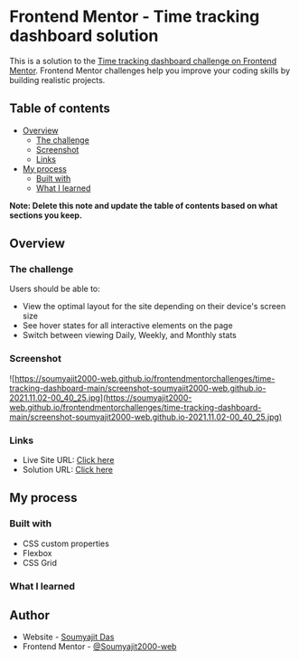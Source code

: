 # Frontend Mentor - Time tracking dashboard solution

This is a solution to the [Time tracking dashboard challenge on Frontend Mentor](https://www.frontendmentor.io/challenges/time-tracking-dashboard-UIQ7167Jw). Frontend Mentor challenges help you improve your coding skills by building realistic projects. 

## Table of contents

- [Overview](#overview)
  - [The challenge](#the-challenge)
  - [Screenshot](#screenshot)
  - [Links](#links)
- [My process](#my-process)
  - [Built with](#built-with)
  - [What I learned](#what-i-learned)

**Note: Delete this note and update the table of contents based on what sections you keep.**

## Overview

### The challenge

Users should be able to:

- View the optimal layout for the site depending on their device's screen size
- See hover states for all interactive elements on the page
- Switch between viewing Daily, Weekly, and Monthly stats

### Screenshot

![https://soumyajit2000-web.github.io/frontendmentorchallenges/time-tracking-dashboard-main/screenshot-soumyajit2000-web.github.io-2021.11.02-00_40_25.jpg](https://soumyajit2000-web.github.io/frontendmentorchallenges/time-tracking-dashboard-main/screenshot-soumyajit2000-web.github.io-2021.11.02-00_40_25.jpg)


### Links

- Live Site URL: [Click here](https://soumyajit2000-web.github.io/frontendmentorchallenges/time-tracking-dashboard-main/index.html)
- Solution URL: [Click here](https://github.com/Soumyajit2000-web/frontendmentorchallenges/tree/main/time-tracking-dashboard-main)

## My process

### Built with

- CSS custom properties
- Flexbox
- CSS Grid


### What I learned



## Author

- Website - [Soumyajit Das]()
- Frontend Mentor - [@Soumyajit2000-web](https://www.frontendmentor.io/profile/Soumyajit2000-web)


